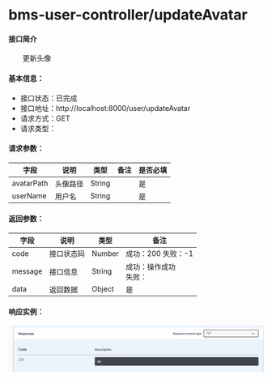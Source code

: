 # bms-user-controller/updateAvatar

#### 接口简介

  更新头像

#### 基本信息：

- 接口状态：已完成
- 接口地址：http://localhost:8000/user/updateAvatar
- 请求方式：GET
- 请求类型：

#### 请求参数：

| 字段       | 说明     | 类型   | 备注 | 是否必填 |
| ---------- | -------- | ------ | ---- | -------- |
| avatarPath | 头像路径 | String |      | 是       |
| userName   | 用户名   | String |      | 是       |

#### 返回参数：

| 字段    | 说明       | 类型   | 备注                       |
| ------- | ---------- | ------ | -------------------------- |
| code    | 接口状态码 | Number | 成功：200  失败：-1        |
| message | 接口信息   | String | 成功：操作成功 <br> 失败： |
| data    | 返回数据   | Object | 是                         |

#### 响应实例：

![image-20221130221105849](images/image-20221130221105849.png)